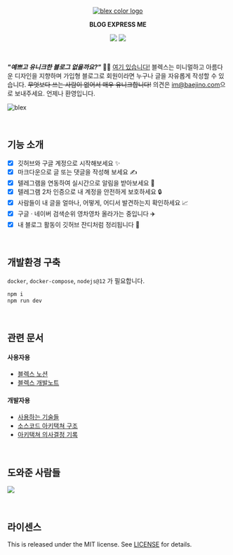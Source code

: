 

<p align="center">
    <a href="https://github.com/baealex/BLEX">
        <img alt="blex color logo" src="https://user-images.githubusercontent.com/35596687/76856570-de2b8a80-6896-11ea-8827-fc2f1966fa23.png">
    </a>
</p>

<p align="center">
    <strong>BLOG EXPRESS ME</strong>
</p>

<p align="center">
    <img src="https://img.shields.io/badge/nextjs-12.3.4-yellow?style=flat-square">
    <img src="https://img.shields.io/badge/django-4.0.8-blue?style=flat-square">
</p>

<br>

***"예쁘고 유니크한 블로그 없을까요?"*** 🙋‍♂️ [여기 있습니다!](https://blex.me) 블렉스는 미니멀하고 아름다운 디자인을 지향하며 가입형 블로그로 회원이라면 누구나 글을 자유롭게 작성할 수 있습니다. ~~무엇보다 쓰는 사람이 없어서 매우 유니크합니다!~~ 의견은 [im@baejino.com](mailto:im@baejino.com)으로 보내주세요. 언제나 환영입니다.

![blex](https://user-images.githubusercontent.com/35596687/144164653-d4ed4668-f872-4600-938d-a824bd4b8599.jpg)

<br>

## 기능 소개

- [x] 깃허브와 구글 계정으로 시작해보세요 ✨
- [x] 마크다운으로 글 또는 댓글을 작성해 보세요 ✍️
- [x] 텔레그램을 연동하여 실시간으로 알림을 받아보세요 🚀
- [x] 텔레그램 2차 인증으로 내 계정을 안전하게 보호하세요 🔒
- [x] 사람들이 내 글을 얼마나, 어떻게, 어디서 발견하는지 확인하세요 📈
- [x] 구글 · 네이버 검색순위 영차영차 올라가는 중입니다 ✈️
- [x] 내 블로그 활동이 깃허브 잔디처럼 정리됩니다 🌿

<br>

## 개발환경 구축

`docker`, `docker-compose`, `nodejs@12` 가 필요합니다.

```bash
npm i
npm run dev
```

<br>

## 관련 문서

#### 사용자용

- [블렉스 노션](https://blex.me/notion)
- [블렉스 개발노트](https://blex.me/@baealex/series/%EB%B8%94%EB%A0%89%EC%8A%A4-%EC%9D%B4%EC%95%BC%EA%B8%B0)

#### 개발자용

- [사용하는 기술들](documents/Tech-Stack.md)
- [소스코드 아키택쳐 구조](documents/Architecture.md)
- [아키택쳐 의사결정 기록](documents/Architecture-Decision-Records.md)

<br>

## 도와준 사람들

<a href="https://github.com/baealex/BLEX/graphs/contributors">
  <img src="https://contributors-img.web.app/image?repo=baealex/BLEX" />
</a>

<p><br></p>

## 라이센스

This is released under the MIT license. See [LICENSE](LICENSE) for details.
